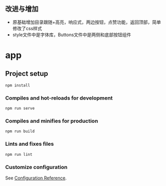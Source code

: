 ## 改进与增加
- 原基础增加目录跟随+高亮，响应式，两边按钮，点赞功能，返回顶部，简单修改了css样式
- style文件中是字体库，Buttons文件中是两侧和底部按钮组件

# app

## Project setup
```
npm install
```

### Compiles and hot-reloads for development
```
npm run serve
```

### Compiles and minifies for production
```
npm run build
```

### Lints and fixes files
```
npm run lint
```

### Customize configuration
See [Configuration Reference](https://cli.vuejs.org/config/).

